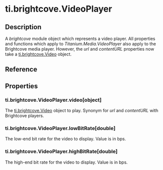 # ti.brightcove.VideoPlayer

## Description

A _brightcove_ module object which represents a video player.  All properties and
functions which apply to _Titanium.Media.VideoPlayer_ also apply to the Brightcove
media player.  However, the _url_ and _contentURL_ properties now take a
[ti.brightcove.Video][] object.

## Reference

## Properties

### ti.brightcove.VideoPlayer.video[object]

The [ti.brightcove.Video][] object to play.  Synonym for _url_ and _contentURL_ with
Brightcove players.

### ti.brightcove.VideoPlayer.lowBitRate[double]

The low-end bit rate for the video to display.  Value is in bps.

### ti.brightcove.VideoPlayer.highBitRate[double]

The high-end bit rate for the video to display.  Value is in bps.

[ti.brightcove.Video]: video.html
